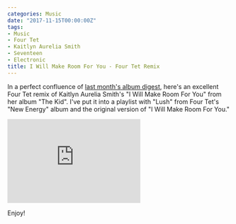 ```yaml
---
categories: Music
date: "2017-11-15T00:00:00Z"
tags:
- Music
- Four Tet
- Kaitlyn Aurelia Smith
- Seventeen
- Electronic
title: I Will Make Room For You - Four Tet Remix
---
```

In a perfect confluence of [last month's album digest](album-digest-october-2011), here's an excellent Four Tet remix of Kaitlyn Aurelia Smith's "I Will Make Room For You" from her album "The Kid". I've put it into a playlist with "Lush" from Four Tet's "New Energy" album and the original version of "I Will Make Room For You."  

<iframe src="https://open.spotify.com/embed/user/mattischrome/playlist/1v9LDlsneikRhygSERASbC" width="300" height="190" frameborder="0" allowtransparency="true"></iframe>

Enjoy!
